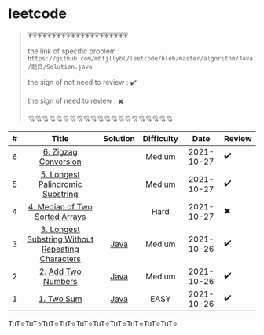 # leetcode

> :heartpulse::heartpulse::heartpulse::heartpulse::heartpulse::heartpulse::heartpulse::heartpulse::heartpulse::heartpulse::heartpulse::heartpulse::heartpulse::heartpulse::heartpulse::heartpulse::heartpulse::heartpulse::heartpulse::heartpulse::heartpulse:
>
> the link of specific problem : ``https://github.com/mbfjllybl/leetcode/blob/master/algorithm/Java/题目/Solution.java``
>
> the sign of not need to review : :heavy_check_mark:
>
> the sign of need to review : :heavy_multiplication_x:
>
> :cupid::cupid::cupid::cupid::cupid::cupid::cupid::cupid::cupid::cupid::cupid::cupid::cupid::cupid::cupid::cupid::cupid::cupid::cupid::cupid::cupid:

| # | Title | Solution | Difficulty | Date | Review |
| :---: | :---: | :---: | :---: | :---: | ----- |
| 6 | [6. Zigzag Conversion](https://leetcode.com/problems/zigzag-conversion) | [](https://github.com/mbfjllybl/leetcode/blob/master/algorithm/Java/zigzagConversion/Solution.java) | Medium | 2021-10-27 | :heavy_check_mark: |
| 5 | [5. Longest Palindromic Substring](https://leetcode.com/problems/longest-palindromic-substring) | [](https://github.com/mbfjllybl/leetcode/blob/master/algorithm/Java/longestPalindromicSubstring/Solution.java) | Medium | 2021-10-27 | :heavy_check_mark: |
| 4 | [4. Median of Two Sorted Arrays](https://leetcode.com/problems/median-of-two-sorted-arrays) | [](https://github.com/mbfjllybl/leetcode/blob/master/algorithm/Java/medianOfTwoSortedArrays/Solution.java) | Hard | 2021-10-27 | :heavy_multiplication_x: |
| 3 | [3. Longest Substring Without Repeating Characters](https://leetcode.com/problems/longest-substring-without-repeating-characters) | [Java](https://github.com/mbfjllybl/leetcode/blob/master/algorithm/Java/longestSubstringWithoutRepeatingCharacters/Solution.java) | Medium | 2021-10-26 | :heavy_check_mark: |
| 2 | [2. Add Two Numbers](https://leetcode.com/problems/add-two-numbers) | [Java](https://github.com/mbfjllybl/leetcode/blob/master/algorithm/Java/addTwoNumbers/Solution.java) | Medium | 2021-10-26 | :heavy_check_mark: |
| 1 | [1. Two Sum](https://leetcode.com/problems/two-sum) | [Java](https://github.com/mbfjllybl/leetcode/blob/master/algorithm/Java/twoSum/Solution.java) | EASY | 2021-10-26 | :heavy_check_mark: |


TuT:star:TuT:star:TuT:star:TuT:star:TuT:star:TuT:star:TuT:star:TuT:star:TuT:star:TuT:star:

